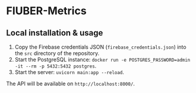 # FIUBER-Metrics

## Local installation & usage

1. Copy the Firebase credentials JSON (`firebase_credentials.json`) into the `src` directory of the repository.
2. Start the PostgreSQL instance: `docker run -e POSTGRES_PASSWORD=admin -it --rm -p 5432:5432 postgres`.
3. Start the server: `uvicorn main:app --reload`.

The API will be available on `http://localhost:8000/`.
